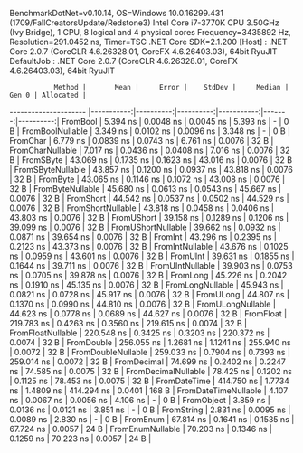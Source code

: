 
BenchmarkDotNet=v0.10.14, OS=Windows 10.0.16299.431 (1709/FallCreatorsUpdate/Redstone3)
Intel Core i7-3770K CPU 3.50GHz (Ivy Bridge), 1 CPU, 8 logical and 4 physical cores
Frequency=3435892 Hz, Resolution=291.0452 ns, Timer=TSC
.NET Core SDK=2.1.200
  [Host]     : .NET Core 2.0.7 (CoreCLR 4.6.26328.01, CoreFX 4.6.26403.03), 64bit RyuJIT
  DefaultJob : .NET Core 2.0.7 (CoreCLR 4.6.26328.01, CoreFX 4.6.26403.03), 64bit RyuJIT


               Method |       Mean |     Error |    StdDev |     Median |  Gen 0 | Allocated |
--------------------- |-----------:|----------:|----------:|-----------:|-------:|----------:|
             FromBool |   5.394 ns | 0.0048 ns | 0.0045 ns |   5.393 ns |      - |       0 B |
     FromBoolNullable |   3.349 ns | 0.0102 ns | 0.0096 ns |   3.348 ns |      - |       0 B |
             FromChar |   6.779 ns | 0.0839 ns | 0.0743 ns |   6.761 ns | 0.0076 |      32 B |
     FromCharNullable |   7.017 ns | 0.0436 ns | 0.0408 ns |   7.016 ns | 0.0076 |      32 B |
            FromSByte |  43.069 ns | 0.1735 ns | 0.1623 ns |  43.016 ns | 0.0076 |      32 B |
    FromSByteNullable |  43.857 ns | 0.1200 ns | 0.0937 ns |  43.818 ns | 0.0076 |      32 B |
             FromByte |  43.065 ns | 0.1146 ns | 0.1072 ns |  43.008 ns | 0.0076 |      32 B |
     FromByteNullable |  45.680 ns | 0.0613 ns | 0.0543 ns |  45.667 ns | 0.0076 |      32 B |
            FromShort |  44.542 ns | 0.0537 ns | 0.0502 ns |  44.529 ns | 0.0076 |      32 B |
    FromShortNullable |  43.818 ns | 0.0458 ns | 0.0406 ns |  43.803 ns | 0.0076 |      32 B |
           FromUShort |  39.158 ns | 0.1289 ns | 0.1206 ns |  39.099 ns | 0.0076 |      32 B |
   FromUShortNullable |  39.662 ns | 0.0932 ns | 0.0871 ns |  39.654 ns | 0.0076 |      32 B |
              FromInt |  43.296 ns | 0.2395 ns | 0.2123 ns |  43.373 ns | 0.0076 |      32 B |
      FromIntNullable |  43.676 ns | 0.1025 ns | 0.0959 ns |  43.601 ns | 0.0076 |      32 B |
             FromUInt |  39.631 ns | 0.1855 ns | 0.1644 ns |  39.711 ns | 0.0076 |      32 B |
     FromUIntNullable |  39.903 ns | 0.0753 ns | 0.0705 ns |  39.878 ns | 0.0076 |      32 B |
             FromLong |  45.226 ns | 0.2042 ns | 0.1910 ns |  45.135 ns | 0.0076 |      32 B |
     FromLongNullable |  45.943 ns | 0.0821 ns | 0.0728 ns |  45.917 ns | 0.0076 |      32 B |
            FromULong |  44.807 ns | 0.1370 ns | 0.0990 ns |  44.810 ns | 0.0076 |      32 B |
    FromULongNullable |  44.623 ns | 0.0778 ns | 0.0689 ns |  44.627 ns | 0.0076 |      32 B |
            FromFloat | 219.783 ns | 0.4263 ns | 0.3560 ns | 219.615 ns | 0.0074 |      32 B |
    FromFloatNullable | 220.548 ns | 0.3425 ns | 0.3203 ns | 220.372 ns | 0.0074 |      32 B |
           FromDouble | 256.055 ns | 1.2681 ns | 1.1241 ns | 255.940 ns | 0.0072 |      32 B |
   FromDoubleNullable | 259.033 ns | 0.7904 ns | 0.7393 ns | 259.014 ns | 0.0072 |      32 B |
          FromDecimal |  74.699 ns | 0.2402 ns | 0.2247 ns |  74.585 ns | 0.0075 |      32 B |
  FromDecimalNullable |  78.425 ns | 0.1202 ns | 0.1125 ns |  78.453 ns | 0.0075 |      32 B |
         FromDateTime | 414.750 ns | 1.7734 ns | 1.4809 ns | 414.294 ns | 0.0401 |     168 B |
 FromDateTimeNullable |   4.107 ns | 0.0067 ns | 0.0056 ns |   4.106 ns |      - |       0 B |
           FromObject |   3.859 ns | 0.0136 ns | 0.0121 ns |   3.851 ns |      - |       0 B |
           FromString |   2.831 ns | 0.0095 ns | 0.0089 ns |   2.830 ns |      - |       0 B |
             FromEnum |  67.814 ns | 0.1641 ns | 0.1535 ns |  67.724 ns | 0.0057 |      24 B |
     FromEnumNullable |  70.203 ns | 0.1346 ns | 0.1259 ns |  70.223 ns | 0.0057 |      24 B |
